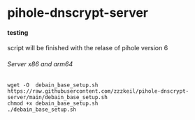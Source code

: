 # pihole-dnscrypt-server

#### testing 
script will be finished with the relase of pihole version 6


###### Server x86 and arm64  
```
wget -O  debain_base_setup.sh https://raw.githubusercontent.com/zzzkeil/pihole-dnscrypt-server/main/debain_base_setup.sh
chmod +x debain_base_setup.sh
./debain_base_setup.sh


```
